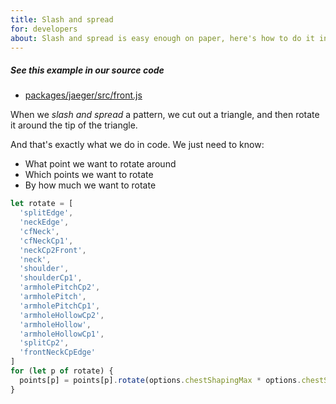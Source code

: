 ```yaml
---
title: Slash and spread
for: developers
about: Slash and spread is easy enough on paper, here's how to do it in code
---
```


<Note>

##### See this example in our source code

- [packages/jaeger/src/front.js](https://github.com/freesewing/freesewing/blob/8474477911daed3c383700ab29c9565883f16d66/packages/jaeger/src/front.js#L64)

</Note>

When we _slash and spread_ a pattern, we cut out a triangle, and then rotate it
around the tip of the triangle.

And that's exactly what we do in code. We just need to know:

- What point we want to rotate around
- Which points we want to rotate
- By how much we want to rotate

```js
let rotate = [
  'splitEdge',
  'neckEdge',
  'cfNeck',
  'cfNeckCp1',
  'neckCp2Front',
  'neck',
  'shoulder',
  'shoulderCp1',
  'armholePitchCp2',
  'armholePitch',
  'armholePitchCp1',
  'armholeHollowCp2',
  'armholeHollow',
  'armholeHollowCp1',
  'splitCp2',
  'frontNeckCpEdge'
]
for (let p of rotate) {
  points[p] = points[p].rotate(options.chestShapingMax * options.chestShaping * -1, points.split)
}
```
